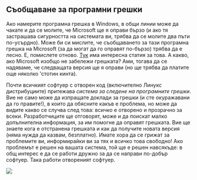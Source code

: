 

<div id="corps">

<h2>Съобщаване за програмни грешки</h2>

Ако намерите програмна грешка в Windows, в общи линии може да чакате и да се молите, че Microsoft ще я оправи бързо (и ако тя застрашава сигурността на системата ви, трябва да се молите два пъти по-усърдно). Може би си мислите, че съобщаването за тази програмна грешка на Microsoft (за да могат да го оправят по-бързо) трябва да е лесно. Е, помислете отново.
<a 
href="http://www.oreillynet.com/mac/blog/2002/06/mission_impossible_submitting.html">Тук</a> 
има интересна статия за това. А какво, ако Microsoft изобщо не забележи грешката? Ами, тогава да се надяваме, че следващата версия ще я оправи (но ще трябва да платите още няколко 'стотин кинта).

Почти всичкият софтуер с отворен код (включително Линукс дистрибуциите) притежава <i>система за следене на програмните грешки</i>. Вие не само може да изпращате доклади за грешки (и сте окуражавани да го правите!), в които да обясните какъв е проблема, но може да видите какво се случва след това: всичко е отворено и прозрачно за всеки. Разработчиците ще отговорят, може и да поискат малко допълнителна информация, за им помогне да оправят грешката. Вие ще знаете кога е отстранена грешката и как да получите новата версия (няма нужда да казвам, безплатно). Имате хора да се грижат за проблемите ви, информирайки ви за тях и всичко това свободно! Ако проблемът е решен на вашата система, той ще е решен навсякъде: в общ интерес е да се работи дружно за да се направи по-добър софтуер. Така работи отвореният софтуер.

<img src="Images/report_bugs_thumb.png" />

</div>


